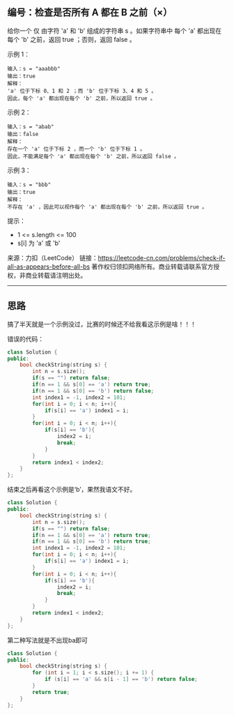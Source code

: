 ## 编号：检查是否所有 A 都在 B 之前（×）

给你一个 仅 由字符 'a' 和 'b' 组成的字符串 s 。如果字符串中 每个 'a' 都出现在 每个 'b' 之前，返回 true ；否则，返回 false 。



示例 1：
```
输入：s = "aaabbb"
输出：true
解释：
'a' 位于下标 0、1 和 2 ；而 'b' 位于下标 3、4 和 5 。
因此，每个 'a' 都出现在每个 'b' 之前，所以返回 true 。
```
示例 2：
```
输入：s = "abab"
输出：false
解释：
存在一个 'a' 位于下标 2 ，而一个 'b' 位于下标 1 。
因此，不能满足每个 'a' 都出现在每个 'b' 之前，所以返回 false 。
```
示例 3：
```
输入：s = "bbb"
输出：true
解释：
不存在 'a' ，因此可以视作每个 'a' 都出现在每个 'b' 之前，所以返回 true 。
```
提示：

* 1 <= s.length <= 100
* s[i] 为 'a' 或 'b'

来源：力扣（LeetCode）
链接：https://leetcode-cn.com/problems/check-if-all-as-appears-before-all-bs
著作权归领扣网络所有。商业转载请联系官方授权，非商业转载请注明出处。

---
## 思路

搞了半天就是一个示例没过，比赛的时候还不给我看这示例是啥！！！

错误的代码：
```c++
class Solution {
public:
    bool checkString(string s) {
        int n = s.size();
        if(s == "") return false;
        if(n == 1 && s[0] == 'a') return true;
        if(n == 1 && s[0] == 'b') return false;
        int index1 = -1, index2 = 101;
        for(int i = 0; i < n; i++){
            if(s[i] == 'a') index1 = i;
        }
        for(int i = 0; i < n; i++){
            if(s[i] == 'b'){
                index2 = i;
                break;
            }
        }
        return index1 < index2;
    }
};
```
结束之后再看这个示例是‘b’，果然我语文不好。

```c++
class Solution {
public:
    bool checkString(string s) {
        int n = s.size();
        if(s == "") return false;
        if(n == 1 && s[0] == 'a') return true;
        if(n == 1 && s[0] == 'b') return true;
        int index1 = -1, index2 = 101;
        for(int i = 0; i < n; i++){
            if(s[i] == 'a') index1 = i;
        }
        for(int i = 0; i < n; i++){
            if(s[i] == 'b'){
                index2 = i;
                break;
            }
        }
        return index1 < index2;
    }
};
```

第二种写法就是不出现ba即可


```c++
class Solution {
public:
    bool checkString(string s) {
        for (int i = 1; i < s.size(); i += 1) {
            if (s[i] == 'a' && s[i - 1] == 'b') return false;
        }
        return true;
    }
};
```